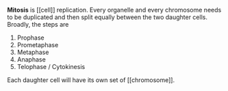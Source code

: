 **Mitosis** is [[cell]] replication. Every organelle and every chromosome needs to be duplicated and then split equally between the two daughter cells. Broadly, the steps are 

1. Prophase
2. Prometaphase
3. Metaphase
2. Anaphase
3. Telophase / Cytokinesis

Each daughter cell will have its own set of [[chromosome]].